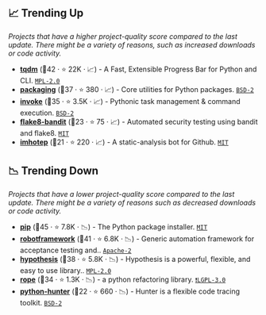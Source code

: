 ## 📈 Trending Up

_Projects that have a higher project-quality score compared to the last update. There might be a variety of reasons, such as increased downloads or code activity._

- <b><a href="https://github.com/tqdm/tqdm">tqdm</a></b> (🥇42 ·  ⭐ 22K · 📈) - A Fast, Extensible Progress Bar for Python and CLI. <code><a href="http://bit.ly/3postzC">MPL-2.0</a></code>
- <b><a href="https://github.com/pypa/packaging">packaging</a></b> (🥇37 ·  ⭐ 380 · 📈) - Core utilities for Python packages. <code><a href="http://bit.ly/3rqEWVr">BSD-2</a></code>
- <b><a href="https://github.com/pyinvoke/invoke">invoke</a></b> (🥈35 ·  ⭐ 3.5K · 📈) - Pythonic task management & command execution. <code><a href="http://bit.ly/3rqEWVr">BSD-2</a></code>
- <b><a href="https://github.com/tylerwince/flake8-bandit">flake8-bandit</a></b> (🥉23 ·  ⭐ 75 · 📈) - Automated security testing using bandit and flake8. <code><a href="http://bit.ly/34MBwT8">MIT</a></code> <code><img src="https://cdn.iconscout.com/icon/free/png-256/8-eight-digital-number-numerical-numbers-36025.png" style="display:inline;" width="13" height="13"></code>
- <b><a href="https://github.com/justinabrahms/imhotep">imhotep</a></b> (🥉21 ·  ⭐ 220 · 📈) - A static-analysis bot for Github. <code><a href="http://bit.ly/34MBwT8">MIT</a></code>

## 📉 Trending Down

_Projects that have a lower project-quality score compared to the last update. There might be a variety of reasons such as decreased downloads or code activity._

- <b><a href="https://github.com/pypa/pip">pip</a></b> (🥇45 ·  ⭐ 7.8K · 📉) - The Python package installer. <code><a href="http://bit.ly/34MBwT8">MIT</a></code>
- <b><a href="https://github.com/robotframework/robotframework">robotframework</a></b> (🥇41 ·  ⭐ 6.8K · 📉) - Generic automation framework for acceptance testing and.. <code><a href="http://bit.ly/3nYMfla">Apache-2</a></code>
- <b><a href="https://github.com/HypothesisWorks/hypothesis">hypothesis</a></b> (🥇38 ·  ⭐ 5.8K · 📉) - Hypothesis is a powerful, flexible, and easy to use library.. <code><a href="http://bit.ly/3postzC">MPL-2.0</a></code>
- <b><a href="https://github.com/python-rope/rope">rope</a></b> (🥇34 ·  ⭐ 1.3K · 📉) - a python refactoring library. <code><a href="http://bit.ly/37RvQcA">❗️LGPL-3.0</a></code>
- <b><a href="https://github.com/ionelmc/python-hunter">python-hunter</a></b> (🥉22 ·  ⭐ 660 · 📉) - Hunter is a flexible code tracing toolkit. <code><a href="http://bit.ly/3rqEWVr">BSD-2</a></code>

